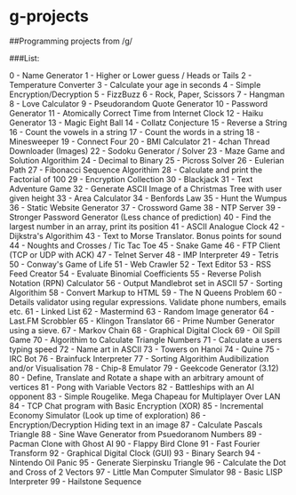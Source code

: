 g-projects
==========

##Programming projects from /g/

###List:

0 - Name Generator
1 - Higher or Lower guess / Heads or Tails
2 - Temperature Converter
3 - Calculate your age in seconds
4 - Simple Encryption/Decryption
5 - FizzBuzz
6 - Rock, Paper, Scissors
7 - Hangman
8 - Love Calculator
9 - Pseudorandom Quote Generator
10 - Password Generator
11 - Atomically Correct Time from Internet Clock
12 - Haiku Generator
13 - Magic Eight Ball
14 - Collatz Conjecture
15 - Reverse a String
16 - Count the vowels in a string
17 - Count the words in a string
18 - Minesweeper
19 - Connect Four
20 - BMI Calculator
21 - 4chan Thread Downloader (Images)
22 - Sodoku Generator / Solver
23 - Maze Game and Solution Algorithim
24 - Decimal to Binary
25 - Picross Solver
26 - Eulerian Path
27 - Fibonacci Sequence Algorithim
28 - Calculate and print the Factorial of 100
29 - Encryption Collection
30 - Blackjack
31 - Text Adventure Game
32 - Generate ASCII Image of a Christmas Tree with user given height
33 - Area Calculator
34 - Benfords Law
35 - Hunt the Wumpus
36 - Static Website Generator
37 - Crossword Game
38 - NTP Server
39 - Stronger Password Generator (Less chance of prediction)
40 - Find the largest number in an array, print its position
41 - ASCII Analogue Clock
42 - Dijkstra's Algorithim
43 - Text to Morse Translator. Bonus points for sound
44 - Noughts and Crosses / Tic Tac Toe
45 - Snake Game
46 - FTP Client (TCP or UDP with ACK)
47 - Telnet Server
48 - IMP Interpreter
49 - Tetris
50 - Conway's Game of Life
51 - Web Crawler
52 - Text Editor
53 - RSS Feed Creator
54 - Evaluate Binomial Coefficients
55 - Reverse Polish Notation (RPN) Calculator
56 - Output Mandlebrot set in ASCII
57 - Sorting Algorithim
58 - Convert Markup to HTML
59 - The N Queens Problem
60 - Details validator using regular expressions. Validate phone numbers, emails etc.
61 - Linked List
62 - Mastermind
63 - Random Image generator
64 - Last.FM Scrobbler
65 - Klingon Translator
66 - Prime Number Generator using a sieve.
67 - Markov Chain
68 - Graphical Digital Clock
69 - Oil Spill Game
70 - Algorithim to Calculate Triangle Numbers
71 - Calculate a users typing speed
72 - Name art in ASCII
73 - Towers on Hanoi
74 - Quine
75 - IRC Bot
76 - Brainfuck Interpreter
77 - Sorting Algorithim Audibilization and/or Visualisation
78 - Chip-8 Emulator
79 - Geekcode Generator (3.12)
80 - Define, Translate and Rotate a shape with an arbitrary amount of vertices
81 - Pong with Variable Vectors
82 - Battleships with an AI opponent
83 - Simple Rougelike. Mega Chapeau for Multiplayer Over LAN
84 - TCP Chat program with Basic Encryption (XOR)
85 - Incremental Economy Simulator (Look up time of exploration)
86 - Encryption/Decryption Hiding text in an image
87 - Calculate Pascals Triangle
88 - Sine Wave Generator from Psuedoranom Numbers
89 - Pacman Clone with Ghost AI
90 - Flappy Bird Clone
91 - Fast Fourier Transform
92 - Graphical Digital Clock (GUI)
93 - Binary Search
94 - Nintendo Oil Panic
95 - Generate Sierpinsku Triangle
96 - Calculate the Dot and Cross of 2 Vectors
97 - Little Man Computer Simulator
98 - Basic LISP Interpreter
99 - Hailstone Sequence
